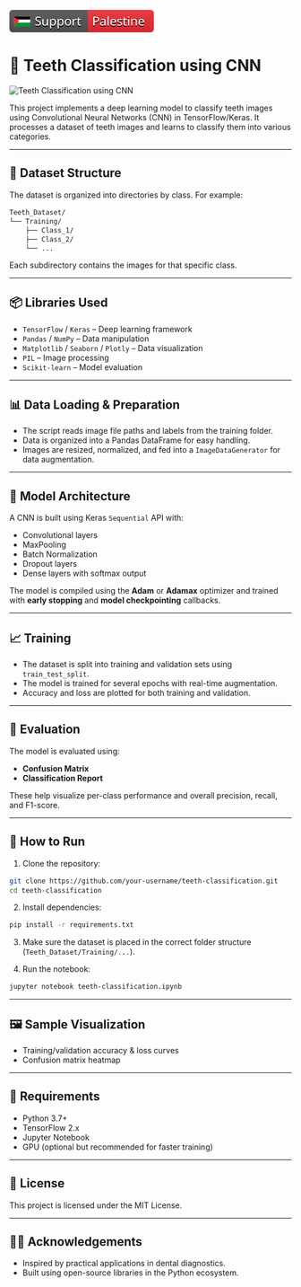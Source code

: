 [![Support Palestine](https://raw.githubusercontent.com/Ademking/Support-Palestine/main/Support-Palestine.svg)](https://www.map.org.uk)

# 🦷 Teeth Classification using CNN
![Teeth Classification using CNN](https://static.wixstatic.com/media/b36da8_2179a5da33b5492583fca41bbf09831f~mv2.jpg/v1/fill/w_1000,h_524,al_c,q_85,usm_0.66_1.00_0.01/b36da8_2179a5da33b5492583fca41bbf09831f~mv2.jpg)

This project implements a deep learning model to classify teeth images using Convolutional Neural Networks (CNN) in TensorFlow/Keras. It processes a dataset of teeth images and learns to classify them into various categories.

---

## 📁 Dataset Structure

The dataset is organized into directories by class. For example:

```
Teeth_Dataset/
└── Training/
    ├── Class_1/
    ├── Class_2/
    └── ...
```

Each subdirectory contains the images for that specific class.

---

## 📦 Libraries Used

- `TensorFlow` / `Keras` – Deep learning framework
- `Pandas` / `NumPy` – Data manipulation
- `Matplotlib` / `Seaborn` / `Plotly` – Data visualization
- `PIL` – Image processing
- `Scikit-learn` – Model evaluation

---

## 📊 Data Loading & Preparation

- The script reads image file paths and labels from the training folder.
- Data is organized into a Pandas DataFrame for easy handling.
- Images are resized, normalized, and fed into a `ImageDataGenerator` for data augmentation.

---

## 🧠 Model Architecture

A CNN is built using Keras `Sequential` API with:

- Convolutional layers
- MaxPooling
- Batch Normalization
- Dropout layers
- Dense layers with softmax output

The model is compiled using the **Adam** or **Adamax** optimizer and trained with **early stopping** and **model checkpointing** callbacks.

---

## 📈 Training

- The dataset is split into training and validation sets using `train_test_split`.
- The model is trained for several epochs with real-time augmentation.
- Accuracy and loss are plotted for both training and validation.

---

## 🧪 Evaluation

The model is evaluated using:

- **Confusion Matrix**
- **Classification Report**

These help visualize per-class performance and overall precision, recall, and F1-score.

---

## 🚀 How to Run

1. Clone the repository:

```bash
git clone https://github.com/your-username/teeth-classification.git
cd teeth-classification
```

2. Install dependencies:

```bash
pip install -r requirements.txt
```

3. Make sure the dataset is placed in the correct folder structure (`Teeth_Dataset/Training/...`).

4. Run the notebook:

```bash
jupyter notebook teeth-classification.ipynb
```

---

## 🖼️ Sample Visualization

- Training/validation accuracy & loss curves
- Confusion matrix heatmap

---

## 📌 Requirements

- Python 3.7+
- TensorFlow 2.x
- Jupyter Notebook
- GPU (optional but recommended for faster training)

---

## 📄 License

This project is licensed under the MIT License.

---

## 🙋‍♂️ Acknowledgements

- Inspired by practical applications in dental diagnostics.
- Built using open-source libraries in the Python ecosystem.
